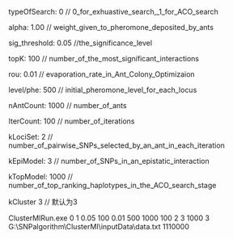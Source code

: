typeOfSearch:	 0	// 0_for_exhuastive_search,_1_for_ACO_search

alpha:	                 1.00	// weight_given_to_pheromone_deposited_by_ants

sig_threshold:	   0.05	//the_significance_level

topK:	                 100	// number_of_the_most_significant_interactions

rou:	                 0.01	// evaporation_rate_in_Ant_Colony_Optimizaion

level/phe:	                500	// initial_pheromone_level_for_each_locus

nAntCount:	 1000	// number_of_ants

IterCount:	                 100          // number_of_iterations

kLociSet:                    2	// number_of_pairwise_SNPs_selected_by_an_ant_in_each_iteration

kEpiModel:                3	// number_of_SNPs_in_an_epistatic_interaction

kTopModel:              1000          // number_of_top_ranking_haplotypes_in_the_ACO_search_stage

kCluster                      3   // 默认为3



ClusterMIRun.exe 0 1 0.05 100 0.01 500 1000 100 2 3 1000 3 G:\SNPalgorithm\ClusterMI\inputData\data.txt 1110000





